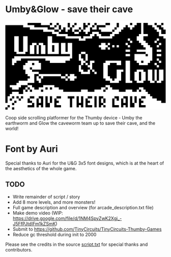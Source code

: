 # Umby&Glow - save their cave

![Umby & Glow](/UmbyAndGlow.png)

Coop side scrolling platformer for the Thumby device - Umby the earthworm and Glow the caveworm team up to save their cave, and the world!

# Font by Auri
Special thanks to Auri for the U&G 3x5 font designs, which is at the heart of the aesthetics of the whole game.

## TODO
* Write remainder of script / story
* Add 8 more levels, and more monsters!
* Full game description and overview (for arcade_description.txt file)
* Make demo video (WIP: https://drive.google.com/file/d/1NM4SpyZwK2Xgj_-J5FfPJtdIFm1kZSmK)
* Submit to https://github.com/TinyCircuits/TinyCircuits-Thumby-Games
* Reduce gc threshold during init to 2000

Please see the credits in the source [script.txt](/Games/Umby&Glow/script.txt) for special thanks and contributors.
